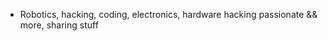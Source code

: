 - Robotics, hacking, coding, electronics, hardware hacking passionate && more, sharing stuff

<!---
treva556/treva556 is a ✨ special ✨ repository because its `README.md` (this file) appears on your GitHub profile.
You can click the Preview link to take a look at your changes.
--->

